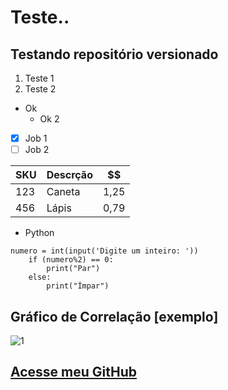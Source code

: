 # Teste..
## Testando **repositório** versionado

 1. Teste 1
 2. Teste 2
 
* Ok
   * Ok 2

- [x] Job 1
- [ ] Job 2

SKU | Descrção | $$
---|---|---
123 | Caneta | 1,25
456 | Lápis | 0,79

* Python
````
numero = int(input('Digite um inteiro: '))
    if (numero%2) == 0:
        print("Par")
    else:
        print("Ímpar")
````

## Gráfico de Correlação [exemplo]


![1](https://user-images.githubusercontent.com/65083573/124214535-bdf20000-dac8-11eb-894f-84630b2760ff.jpg)


## [Acesse meu GitHub](https://wanellyrocha.github.io)
